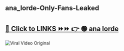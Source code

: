 
 ## ana_lorde-Only-Fans-Leaked

# <h2><a href="https://clipsfans.com/ana_lorde&ref=git">🔗 Click to LINKS ⏩⏩ 👉 🟢 ana lorde </a></h2>

<a href="https://clipsfans.com/ana_lorde&ref=git" rel="nofollow" data-target="animated-image.originalLink"><img src="https://i.ibb.co.com/xMMVF88/686577567.gif" alt="Viral Video Original" style="max-width: 100%; display: inline-block;" data-target="animated-image.originalImage"></a>
